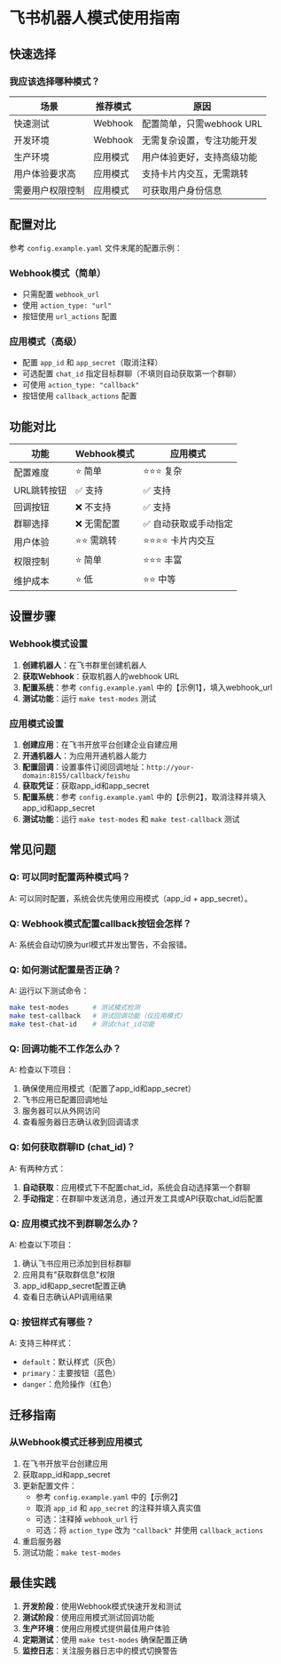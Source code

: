 # 飞书机器人模式使用指南

## 快速选择

### 我应该选择哪种模式？

| 场景 | 推荐模式 | 原因 |
|------|----------|------|
| 快速测试 | Webhook | 配置简单，只需webhook URL |
| 开发环境 | Webhook | 无需复杂设置，专注功能开发 |
| 生产环境 | 应用模式 | 用户体验更好，支持高级功能 |
| 用户体验要求高 | 应用模式 | 支持卡片内交互，无需跳转 |
| 需要用户权限控制 | 应用模式 | 可获取用户身份信息 |

## 配置对比

参考 `config.example.yaml` 文件末尾的配置示例：

### Webhook模式（简单）
- 只需配置 `webhook_url`
- 使用 `action_type: "url"`
- 按钮使用 `url_actions` 配置

### 应用模式（高级）
- 配置 `app_id` 和 `app_secret`（取消注释）
- 可选配置 `chat_id` 指定目标群聊（不填则自动获取第一个群聊）
- 可使用 `action_type: "callback"`
- 按钮使用 `callback_actions` 配置

## 功能对比

| 功能 | Webhook模式 | 应用模式 |
|------|-------------|----------|
| 配置难度 | ⭐ 简单 | ⭐⭐⭐ 复杂 |
| URL跳转按钮 | ✅ 支持 | ✅ 支持 |
| 回调按钮 | ❌ 不支持 | ✅ 支持 |
| 群聊选择 | ❌ 无需配置 | ✅ 自动获取或手动指定 |
| 用户体验 | ⭐⭐ 需跳转 | ⭐⭐⭐⭐ 卡片内交互 |
| 权限控制 | ⭐ 简单 | ⭐⭐⭐ 丰富 |
| 维护成本 | ⭐ 低 | ⭐⭐ 中等 |

## 设置步骤

### Webhook模式设置
1. **创建机器人**：在飞书群里创建机器人
2. **获取Webhook**：获取机器人的webhook URL
3. **配置系统**：参考 `config.example.yaml` 中的【示例1】，填入webhook_url
4. **测试功能**：运行 `make test-modes` 测试

### 应用模式设置
1. **创建应用**：在飞书开放平台创建企业自建应用
2. **开通机器人**：为应用开通机器人能力
3. **配置回调**：设置事件订阅回调地址：`http://your-domain:8155/callback/feishu`
4. **获取凭证**：获取app_id和app_secret
5. **配置系统**：参考 `config.example.yaml` 中的【示例2】，取消注释并填入app_id和app_secret
6. **测试功能**：运行 `make test-modes` 和 `make test-callback` 测试

## 常见问题

### Q: 可以同时配置两种模式吗？
A: 可以同时配置，系统会优先使用应用模式（app_id + app_secret）。

### Q: Webhook模式配置callback按钮会怎样？
A: 系统会自动切换为url模式并发出警告，不会报错。

### Q: 如何测试配置是否正确？
A: 运行以下测试命令：
```bash
make test-modes      # 测试模式检测
make test-callback   # 测试回调功能（仅应用模式）
make test-chat-id    # 测试chat_id功能
```

### Q: 回调功能不工作怎么办？
A: 检查以下项目：
1. 确保使用应用模式（配置了app_id和app_secret）
2. 飞书应用已配置回调地址
3. 服务器可以从外网访问
4. 查看服务器日志确认收到回调请求

### Q: 如何获取群聊ID (chat_id)？
A: 有两种方式：
1. **自动获取**：应用模式下不配置chat_id，系统会自动选择第一个群聊
2. **手动指定**：在群聊中发送消息，通过开发工具或API获取chat_id后配置

### Q: 应用模式找不到群聊怎么办？
A: 检查以下项目：
1. 确认飞书应用已添加到目标群聊
2. 应用具有"获取群信息"权限
3. app_id和app_secret配置正确
4. 查看日志确认API调用结果

### Q: 按钮样式有哪些？
A: 支持三种样式：
- `default`：默认样式（灰色）
- `primary`：主要按钮（蓝色）
- `danger`：危险操作（红色）

## 迁移指南

### 从Webhook模式迁移到应用模式
1. 在飞书开放平台创建应用
2. 获取app_id和app_secret
3. 更新配置文件：
   - 参考 `config.example.yaml` 中的【示例2】
   - 取消 `app_id` 和 `app_secret` 的注释并填入真实值
   - 可选：注释掉 `webhook_url` 行
   - 可选：将 `action_type` 改为 `"callback"` 并使用 `callback_actions`
4. 重启服务器
5. 测试功能：`make test-modes`

## 最佳实践

1. **开发阶段**：使用Webhook模式快速开发和测试
2. **测试阶段**：使用应用模式测试回调功能
3. **生产环境**：使用应用模式提供最佳用户体验
4. **定期测试**：使用 `make test-modes` 确保配置正确
5. **监控日志**：关注服务器日志中的模式切换警告